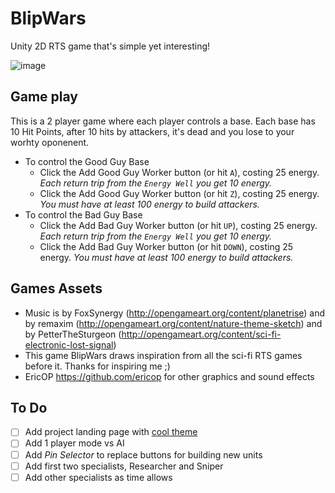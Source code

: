 # BlipWars
Unity 2D RTS game that's simple yet interesting!

![image](https://cloud.githubusercontent.com/assets/5218249/24610557/0051d80a-184d-11e7-813b-b8b596375e9c.png)

## Game play

This is a 2 player game where each player controls a base. Each base has 10 Hit Points, after 10 hits by attackers, it's dead and you lose to your worhty oponenent.

- To control the Good Guy Base 
  - Click the Add Good Guy Worker button (or hit `A`), costing 25 energy. *Each return trip from the `Energy Well` you get 10 energy.*
  - Click the Add Good Guy Worker button (or hit `Z`), costing 25 energy. *You must have at least 100 energy to build attackers.*
- To control the Bad Guy Base 
  - Click the Add Bad Guy Worker button (or hit `UP`), costing 25 energy. *Each return trip from the `Energy Well` you get 10 energy.*
  - Click the Add Bad Guy Worker button (or hit `DOWN`), costing 25 energy. *You must have at least 100 energy to build attackers.*

## Games Assets

- Music is by FoxSynergy (http://opengameart.org/content/planetrise) and by remaxim (http://opengameart.org/content/nature-theme-sketch) and by PetterTheSturgeon (http://opengameart.org/content/sci-fi-electronic-lost-signal) 
- This game BlipWars draws inspiration from all the sci-fi RTS games before it. Thanks for inspiring me ;)
- EricOP https://github.com/ericop for other graphics and sound effects

## To Do
- [ ] Add project landing page with [cool theme](http://themes.gohugo.io/github-project-landing-page/)
- [ ] Add 1 player mode vs AI
- [ ] Add *Pin Selector* to replace buttons for building new units
- [ ] Add first two specialists, Researcher and Sniper
- [ ] Add other specialists as time allows
